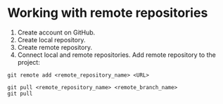 # Working with remote repositories
1. Create account on GitHub.
2. Create local repository.
3. Create remote repository.
4. Connect local and remote repositories.
Add remote repository to the project:
```
git remote add <remote_repository_name> <URL>
```
```
git pull <remote_repository_name> <remote_branch_name>
git pull
```

